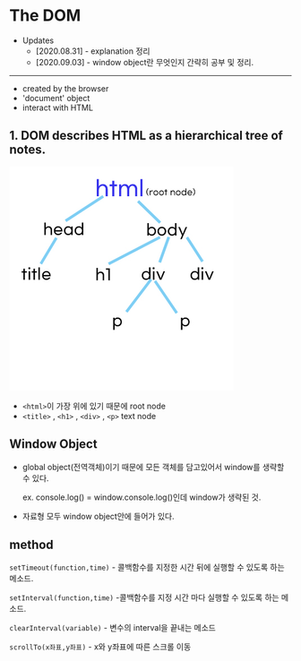 # The DOM

- Updates
  - [2020.08.31] - explanation 정리
  - [2020.09.03] - window object란 무엇인지 간략히 공부 및 정리.

---

- created by the browser
- 'document' object
- interact with HTML

## 1. DOM describes HTML as a hierarchical tree of notes.

![tree](../img/DOM.jpg)

- `<html>`이 가장 위에 있기 때문에 root node
- `<title>` , `<h1>` , `<div>` , `<p>` text node

## Window Object

- global object(전역객체)이기 때문에 모든 객체를 담고있어서 window를 생략할 수 있다.

  ex. console.log() = window.console.log()인데 window가 생략된 것.

- 자료형 모두 window object안에 들어가 있다.

## method

`setTimeout(function,time)` - 콜백함수를 지정한 시간 뒤에 실행할 수 있도록 하는 메소드.

`setInterval(function,time)` -콜백함수를 지정 시간 마다 실행할 수 있도록 하는 메소드.

`clearInterval(variable)` - 변수의 interval을 끝내는 메소드

`scrollTo(x좌표,y좌표)` - x와 y좌표에 따른 스크롤 이동
